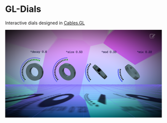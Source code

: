 # GL-Dials
Interactive dials designed in [Cables.GL](https://cables.gl/p/uvBp73) 

![Screenshot](screenshot.png)
